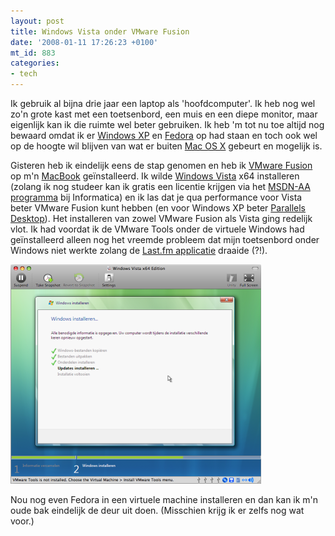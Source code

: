 ```yaml
---
layout: post
title: Windows Vista onder VMware Fusion
date: '2008-01-11 17:26:23 +0100'
mt_id: 883
categories:
- tech
---
```

Ik gebruik al bijna drie jaar een laptop als 'hoofdcomputer'. Ik heb nog wel zo'n grote kast met een toetsenbord, een muis en een diepe monitor, maar eigenlijk kan ik die ruimte wel beter gebruiken. Ik heb 'm tot nu toe altijd nog bewaard omdat ik er <a href="http://www.microsoft.com/netherlands/windowsxp/">Windows XP</a> en <a href="http://www.fedoraproject.org/">Fedora</a> op had staan en toch ook wel op de hoogte wil blijven van wat er buiten <a href="http://www.apple.com/nl/macosx/">Mac OS X</a> gebeurt en mogelijk is.

Gisteren heb ik eindelijk eens de stap genomen en heb ik <a href="http://www.vmware.com/mac">VMware Fusion</a> op m'n <a href="http://www.apple.com/nl/macbook/">MacBook</a> geïnstalleerd. Ik wilde <a href="http://www.microsoft.com/netherlands/windows/products/windowsvista/default.mspx">Windows Vista</a> x64 installeren (zolang ik nog studeer kan ik gratis een licentie krijgen via het <a href="http://msdn.microsoft.com/academic/">MSDN-AA programma</a> bij Informatica) en ik las dat je qua performance voor Vista beter VMware Fusion kunt hebben (en voor Windows XP beter <a href="http://www.parallels.com/en/products/desktop/">Parallels Desktop</a>). Het installeren van zowel VMware Fusion als Vista ging redelijk vlot. Ik had voordat ik de VMware Tools onder de virtuele Windows had geïnstalleerd alleen nog het vreemde probleem dat mijn toetsenbord onder Windows niet werkte zolang de <a href="http://www.last.fm/download?showplatform=Mac">Last.fm applicatie</a> draaide (?!).

<img src="/images/Windows_Vista_installatie_onder_VMware_Fusion.png" width="401" height="351" alt="Windows Vista installatie onder VMware Fusion" />

Nou nog even Fedora in een virtuele machine installeren en dan kan ik m'n oude bak eindelijk de deur uit doen. (Misschien krijg ik er zelfs nog wat voor.)
